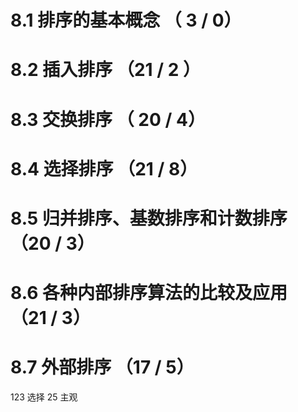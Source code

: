 # 8.1 排序的基本概念 （ 3 / 0）
# 8.2  插入排序 （21 / 2 ）
# 8.3 交换排序 （ 20 /  4）
# 8.4 选择排序 （21 /  8）
# 8.5 归并排序、基数排序和计数排序  （20 / 3）
# 8.6 各种内部排序算法的比较及应用 （21 / 3）
# 8.7 外部排序 （17 / 5）

123 选择 25 主观 